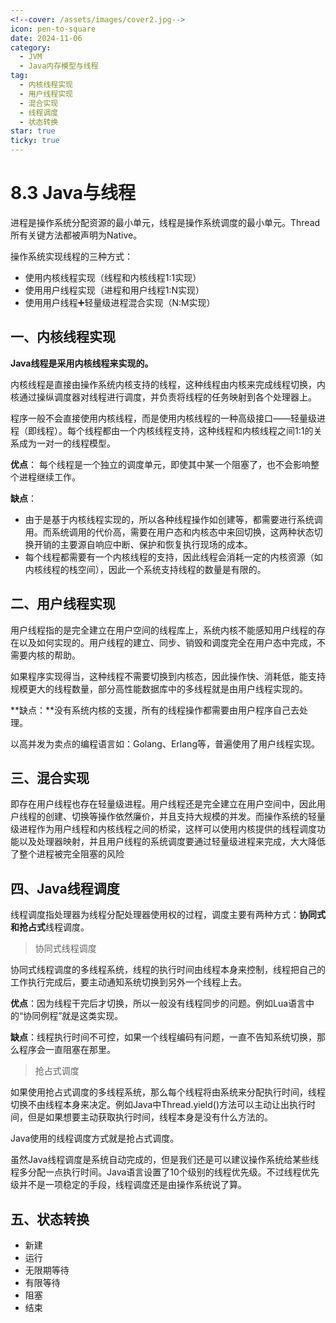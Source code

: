 ```yaml
---
<!--cover: /assets/images/cover2.jpg-->
icon: pen-to-square
date: 2024-11-06
category:
  - JVM
  - Java内存模型与线程
tag:
  - 内核线程实现
  - 用户线程实现
  - 混合实现
  - 线程调度
  - 状态转换
star: true
ticky: true
---
```

# 8.3 Java与线程

进程是操作系统分配资源的最小单元，线程是操作系统调度的最小单元。Thread所有关键方法都被声明为Native。

操作系统实现线程的三种方式：

- 使用内核线程实现（线程和内核线程1:1实现）
- 使用用户线程实现（进程和用户线程1:N实现）
- 使用用户线程➕轻量级进程混合实现（N:M实现）

## 一、内核线程实现

**Java线程是采用内核线程来实现的。**

内核线程是直接由操作系统内核支持的线程，这种线程由内核来完成线程切换，内核通过操纵调度器对线程进行调度，并负责将线程的任务映射到各个处理器上。

程序一般不会直接使用内核线程，而是使用内核线程的一种高级接口——轻量级进程（即线程）。每个线程都由一个内核线程支持，这种线程和内核线程之间1:1的关系成为一对一的线程模型。

**优点**： 每个线程是一个独立的调度单元，即使其中某一个阻塞了，也不会影响整个进程继续工作。

**缺点**：

- 由于是基于内核线程实现的，所以各种线程操作如创建等，都需要进行系统调用。而系统调用的代价高，需要在用户态和内核态中来回切换，这两种状态切换开销的主要源自响应中断、保护和恢复执行现场的成本。
- 每个线程都需要有一个内核线程的支持，因此线程会消耗一定的内核资源（如内核线程的栈空间），因此一个系统支持线程的数量是有限的。

## 二、用户线程实现

用户线程指的是完全建立在用户空间的线程库上，系统内核不能感知用户线程的存在以及如何实现的。用户线程的建立、同步、销毁和调度完全在用户态中完成，不需要内核的帮助。

如果程序实现得当，这种线程不需要切换到内核态，因此操作快、消耗低，能支持规模更大的线程数量，部分高性能数据库中的多线程就是由用户线程实现的。

**缺点：**没有系统内核的支援，所有的线程操作都需要由用户程序自己去处理。

以高并发为卖点的编程语言如：Golang、Erlang等，普遍使用了用户线程实现。

## 三、混合实现

即存在用户线程也存在轻量级进程。用户线程还是完全建立在用户空间中，因此用户线程的创建、切换等操作依然廉价，并且支持大规模的并发。而操作系统的轻量级进程作为用户线程和内核线程之间的桥梁，这样可以使用内核提供的线程调度功能以及处理器映射，并且用户线程的系统调度要通过轻量级进程来完成，大大降低了整个进程被完全阻塞的风险

## 四、Java线程调度

线程调度指处理器为线程分配处理器使用权的过程，调度主要有两种方式：**协同式和抢占式**线程调度。

> 协同式线程调度

协同式线程调度的多线程系统，线程的执行时间由线程本身来控制，线程把自己的工作执行完成后，要主动通知系统切换到另外一个线程上去。

**优点**：因为线程干完后才切换，所以一般没有线程同步的问题。例如Lua语言中的“协同例程”就是这类实现。

**缺点**：线程执行时间不可控，如果一个线程编码有问题，一直不告知系统切换，那么程序会一直阻塞在那里。

> 抢占式调度

如果使用抢占式调度的多线程系统，那么每个线程将由系统来分配执行时间，线程切换不由线程本身来决定。例如Java中Thread.yield()方法可以主动让出执行时间，但是如果想要主动获取执行时间，线程本身是没有什么方法的。

Java使用的线程调度方式就是抢占式调度。

虽然Java线程调度是系统自动完成的，但是我们还是可以建议操作系统给某些线程多分配一点执行时间。Java语言设置了10个级别的线程优先级。不过线程优先级并不是一项稳定的手段，线程调度还是由操作系统说了算。

## 五、状态转换

- 新建
- 运行
- 无限期等待
- 有限等待
- 阻塞
- 结束











